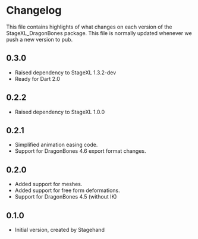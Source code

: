 # Changelog

This file contains highlights of what changes on each version of the 
StageXL_DragonBones package. This file is normally updated whenever 
we push a new version to pub.

## 0.3.0
 * Raised dependency to StageXL 1.3.2-dev
 * Ready for Dart 2.0
 
 ## 0.2.2
 * Raised dependency to StageXL 1.0.0

## 0.2.1
 * Simplified animation easing code.
 * Support for DragonBones 4.6 export format changes.

## 0.2.0
 * Added support for meshes.
 * Added support for free form deformations.
 * Support for DragonBones 4.5 (without IK)

## 0.1.0
 * Initial version, created by Stagehand
